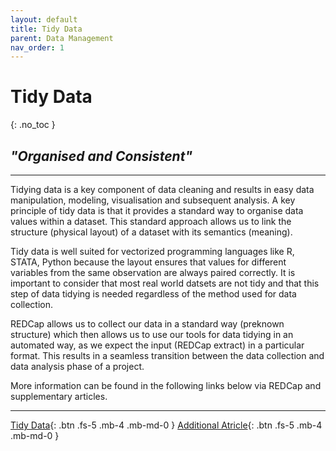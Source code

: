 ```yaml
---
layout: default
title: Tidy Data
parent: Data Management
nav_order: 1
---
```


# Tidy Data
{: .no_toc }

## _"Organised and Consistent"_

---

Tidying data is a key component of data cleaning and results in easy data manipulation, modeling, visualisation and subsequent analysis. A key principle of tidy data is that it provides a standard way to organise data values within a dataset. This standard approach allows us to link the structure (physical layout) of a dataset with its semantics (meaning).

Tidy data is well suited for vectorized programming languages like R, STATA, Python because the layout ensures that values for different variables from the same observation are always paired correctly. It is important to consider that most real world datsets are not tidy and that this step of data tidying is needed regardless of the method used for data collection.

REDCap allows us to collect our data in a standard way (preknown structure) which then allows us to use our tools for data tidying in an automated way, as we expect the input (REDCap extract) in a particular format. This results in a seamless transition between the data collection and data analysis phase of a project.

More information can be found in the following links below via REDCap and supplementary articles.

---

[Tidy Data](https://redcap.c2e2.ca/surveys/?s=D8JPNY3PCN){: .btn .fs-5 .mb-4 .mb-md-0 } [Additional Atricle](https://vita.had.co.nz/papers/tidy-data.pdf){: .btn .fs-5 .mb-4 .mb-md-0 }
